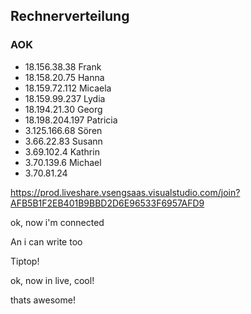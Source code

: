 ## Rechnerverteilung
### AOK
 - 18.156.38.38 Frank
 - 18.158.20.75 Hanna
 - 18.159.72.112 Micaela
 - 18.159.99.237 Lydia
 - 18.194.21.30 Georg
 - 18.198.204.197 Patricia
 - 3.125.166.68 Sören
 - 3.66.22.83 Susann
 - 3.69.102.4 Kathrin
 - 3.70.139.6 Michael
 - 3.70.81.24

https://prod.liveshare.vsengsaas.visualstudio.com/join?AFB5B1F2EB401B9BBD2D6E96533F6957AFD9

ok, now i'm connected

An i can write too

Tiptop!

ok, now in live, cool!

thats awesome!